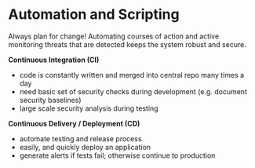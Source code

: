 # Automation and Scripting

Always plan for change! Automating courses of action and active monitoring threats that are detected keeps the system robust and secure. 

**Continuous Integration (CI)**
- code is constantly written and merged into central repo many times a day
- need basic set of security checks during development (e.g. document security baselines)
- large scale security analysis during testing

**Continuous Delivery / Deployment (CD)**
- automate testing and release process
- easily, and quickly deploy an application 
- generate alerts if tests fail; otherwise continue to production
